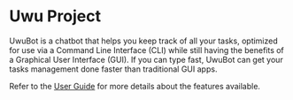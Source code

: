 # Uwu Project

UwuBot is a chatbot that helps you keep track of all your tasks, optimized for use via a Command Line Interface (CLI) while still having the benefits of a Graphical User Interface (GUI). If you can type fast, UwuBot can get your tasks management done faster than traditional GUI apps.

Refer to the [User Guide](docs/README.md) for more details about the features available.
